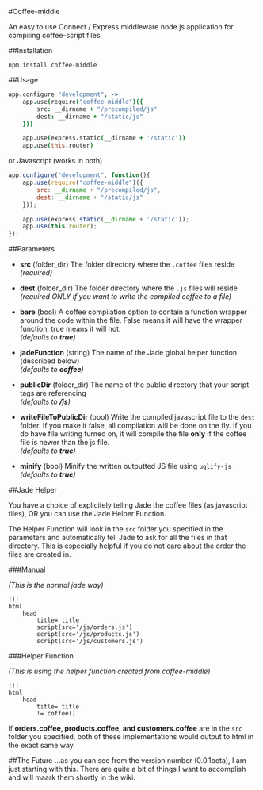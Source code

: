 #Coffee-middle

An easy to use Connect / Express middleware node.js application for compiling coffee-script files.  

##Installation

```
npm install coffee-middle
```

##Usage

```coffeescript
app.configure "development", ->
	app.use(require("coffee-middle")({
        src: __dirname + "/precompiled/js"
        dest: __dirname + "/static/js"
    }))

    app.use(express.static(__dirname + '/static'))
    app.use(this.router)
```

or Javascript (works in both)

```javascript
app.configure("development", function(){
	app.use(require("coffee-middle")({
        src: __dirname + "/precompiled/js",
        dest: __dirname + "/static/js"
    }));

    app.use(express.static(__dirname + '/static'));
    app.use(this.router);
});
```

##Parameters

- **src** (folder_dir) The folder directory where the `.coffee` files reside
<br /><i>(required)</i>

- **dest** (folder_dir) The folder directory where the `.js` files will reside
<br /><i>(required ONLY if you want to write the compiled coffee to a file)</i>

- **bare** (bool) A coffee compilation option to contain a function wrapper around the code within the file.  False means it will have the wrapper function, true means it will not. 
<br /><i>(defaults to **true**)</i>

- **jadeFunction** (string) The name of the Jade global helper function (described below)
<br /><i>(defaults to **coffee**)</i>

- **publicDir** (folder_dir) The name of the public directory that your script tags are referencing
<br /><i>(defaults to **/js**)</i>

- **writeFileToPublicDir** (bool) Write the compiled javascript file to the `dest` folder.  If you make it false, all compilation will be done on the fly.  If you do have file writing turned on, it will compile the file **only** if the coffee file is newer than the js file.
<br /><i>(defaults to **true**)</i>

- **minify** (bool) Minify the written outputted JS file using `uglify-js`
<br /><i>(defaults to **true**)</i>

##Jade Helper

You have a choice of explicitely telling Jade the coffee files (as javascript files), OR you can use the Jade Helper Function.

The Helper Function will look in the `src` folder you specified in the parameters and automatically tell Jade to ask for all the files in that directory.  This is especially helpful if you do not care about the order the files are created in.

###Manual

<i>(This is the normal jade way)</i>

```jade
!!!
html
    head
        title= title
        script(src='/js/orders.js')
        script(src='/js/products.js')
      	script(src='/js/customers.js')
```

###Helper Function

<i>(This is using the helper function created from coffee-middle)</i>

```jade
!!!
html
	head
		title= title
		!= coffee()
```

If **orders.coffee, products.coffee, and customers.coffee** are in the `src` folder you specified, both of these implementations would output to html in the exact same way.


##The Future
...as you can see from the version number (0.0.1beta), I am just starting with this.  There are quite a bit of things I want to accomplish and will maark them shortly in the wiki.




